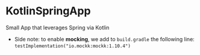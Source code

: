 # KotlinSpringApp
Small App that leverages Spring via Kotlin



- Side note: to enable **mocking**, we add to `build.gradle` the following line:
  `testImplementation("io.mockk:mockk:1.10.4")`
